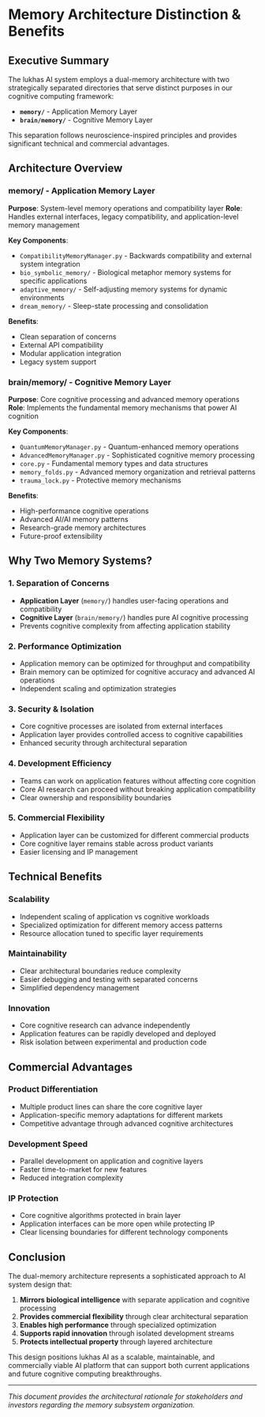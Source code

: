 # Memory Architecture Distinction & Benefits

## Executive Summary

The lukhas AI system employs a dual-memory architecture with two strategically separated directories that serve distinct purposes in our cognitive computing framework:

- **`memory/`** - Application Memory Layer
- **`brain/memory/`** - Cognitive Memory Layer

This separation follows neuroscience-inspired principles and provides significant technical and commercial advantages.

## Architecture Overview

### memory/ - Application Memory Layer
**Purpose**: System-level memory operations and compatibility layer
**Role**: Handles external interfaces, legacy compatibility, and application-level memory management

**Key Components**:
- `CompatibilityMemoryManager.py` - Backwards compatibility and external system integration
- `bio_symbolic_memory/` - Biological metaphor memory systems for specific applications
- `adaptive_memory/` - Self-adjusting memory systems for dynamic environments
- `dream_memory/` - Sleep-state processing and consolidation

**Benefits**:
- Clean separation of concerns
- External API compatibility 
- Modular application integration
- Legacy system support

### brain/memory/ - Cognitive Memory Layer
**Purpose**: Core cognitive processing and advanced memory operations
**Role**: Implements the fundamental memory mechanisms that power AI cognition

**Key Components**:
- `QuantumMemoryManager.py` - Quantum-enhanced memory operations
- `AdvancedMemoryManager.py` - Sophisticated cognitive memory processing
- `core.py` - Fundamental memory types and data structures
- `memory_folds.py` - Advanced memory organization and retrieval patterns
- `trauma_lock.py` - Protective memory mechanisms

**Benefits**:
- High-performance cognitive operations
- Advanced AI/AI memory patterns
- Research-grade memory architectures
- Future-proof extensibility

## Why Two Memory Systems?

### 1. Separation of Concerns
- **Application Layer** (`memory/`) handles user-facing operations and compatibility
- **Cognitive Layer** (`brain/memory/`) handles pure AI cognitive processing
- Prevents cognitive complexity from affecting application stability

### 2. Performance Optimization
- Application memory can be optimized for throughput and compatibility
- Brain memory can be optimized for cognitive accuracy and advanced AI operations
- Independent scaling and optimization strategies

### 3. Security & Isolation
- Core cognitive processes are isolated from external interfaces
- Application layer provides controlled access to cognitive capabilities
- Enhanced security through architectural separation

### 4. Development Efficiency
- Teams can work on application features without affecting core cognition
- Core AI research can proceed without breaking application compatibility
- Clear ownership and responsibility boundaries

### 5. Commercial Flexibility
- Application layer can be customized for different commercial products
- Core cognitive layer remains stable across product variants
- Easier licensing and IP management

## Technical Benefits

### Scalability
- Independent scaling of application vs cognitive workloads
- Specialized optimization for different memory access patterns
- Resource allocation tuned to specific layer requirements

### Maintainability
- Clear architectural boundaries reduce complexity
- Easier debugging and testing with separated concerns
- Simplified dependency management

### Innovation
- Core cognitive research can advance independently
- Application features can be rapidly developed and deployed
- Risk isolation between experimental and production code

## Commercial Advantages

### Product Differentiation
- Multiple product lines can share the core cognitive layer
- Application-specific memory adaptations for different markets
- Competitive advantage through advanced cognitive architectures

### Development Speed
- Parallel development on application and cognitive layers
- Faster time-to-market for new features
- Reduced integration complexity

### IP Protection
- Core cognitive algorithms protected in brain layer
- Application interfaces can be more open while protecting IP
- Clear licensing boundaries for different technology components

## Conclusion

The dual-memory architecture represents a sophisticated approach to AI system design that:

1. **Mirrors biological intelligence** with separate application and cognitive processing
2. **Provides commercial flexibility** through clear architectural separation
3. **Enables high performance** through specialized optimization
4. **Supports rapid innovation** through isolated development streams
5. **Protects intellectual property** through layered architecture

This design positions lukhas AI as a scalable, maintainable, and commercially viable AI platform that can support both current applications and future cognitive computing breakthroughs.

---

*This document provides the architectural rationale for stakeholders and investors regarding the memory subsystem organization.*
